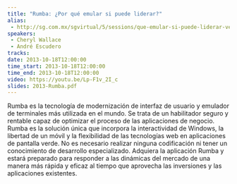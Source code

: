 ```yaml
---
title: "Rumba: ¿Por qué emular si puede liderar?"
alias:
 - http://sg.com.mx/sgvirtual/5/sessions/que-emular-si-puede-liderar-vea-sus-aplicaciones-otra-perspectiva
speakers:
 - Cheryl Wallace
 - André Escudero
tracks:
date: 2013-10-18T12:00:00
time_start: 2013-10-18T12:00:00
time_end: 2013-10-18T12:00:00
video: https://youtu.be/Lp-F1v_2I_c
slides: 2013-Rumba.pdf
---
```


Rumba es la tecnología de modernización de interfaz de usuario y emulador de terminales más utilizada en el mundo. Se trata de un habilitador seguro y rentable capaz de optimizar el proceso de las aplicaciones de negocio. Rumba es la solución única que incorpora la interactividad de Windows, la libertad de un móvil y la flexibilidad de las tecnologías web en aplicaciones de pantalla verde. No es necesario realizar ninguna codificación ni tener un conocimiento de desarrollo especializado. Adquiera la aplicación Rumba y estará preparado para responder a las dinámicas del mercado de una manera más rápida y eficaz al tiempo que aprovecha las inversiones y las aplicaciones existentes.